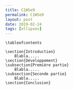 ```yaml
---
title: C1WSe9
permalink: C1WSe9
layout: post
date: 2019-02-24
tags: [ellipses]
---
```


```latex\renewcommand{\contentsname}{Sommaire}
\tableofcontents

\section{Introduction}
    Blabla.....
\section{Développement}
\subsection{Première partie}
    Blabla.....
\subsection{Seconde partie}
    Blabla.....
\section{Conclusion}
```